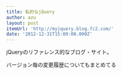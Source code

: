 ```yaml
---
title: 私的なjQuery
author: azu
layout: post
itemUrl: 'http://myjquery.blog.fc2.com/'
date: '2012-12-31T15:00:00.000Z'
---
```

jQueryのリファレンス的なブログ・サイト。

バージョン毎の変更履歴についてもまとめてる
